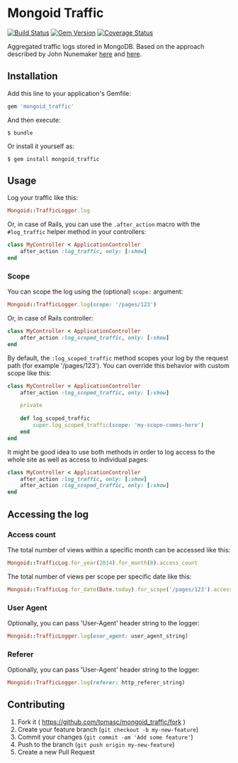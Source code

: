 # Mongoid Traffic

[![Build Status](https://travis-ci.org/tomasc/mongoid_traffic.svg)](https://travis-ci.org/tomasc/mongoid_traffic) [![Gem Version](https://badge.fury.io/rb/mongoid_traffic.svg)](http://badge.fury.io/rb/mongoid_traffic) [![Coverage Status](https://img.shields.io/coveralls/tomasc/mongoid_traffic.svg)](https://coveralls.io/r/tomasc/mongoid_traffic)

Aggregated traffic logs stored in MongoDB. Based on the approach described by John Nunemaker [here](http://www.railstips.org/blog/archives/2011/06/28/counters-everywhere/) and [here](http://www.railstips.org/blog/archives/2011/07/31/counters-everywhere-part-2/).

## Installation

Add this line to your application's Gemfile:

```Ruby
gem 'mongoid_traffic'
```

And then execute:

```
$ bundle
```

Or install it yourself as:

```
$ gem install mongoid_traffic
```

## Usage

Log your traffic like this:

```Ruby
Mongoid::TrafficLogger.log
```

Or, in case of Rails, you can use the `.after_action` macro with the `#log_traffic` helper method in your controllers:

```Ruby
class MyController < ApplicationController
	after_action :log_traffic, only: [:show]
end
```

### Scope

You can scope the log using the (optional) `scope:` argument:

```Ruby
Mongoid::TrafficLogger.log(scope: '/pages/123')
```

Or, in case of Rails controller:

```Ruby
class MyController < ApplicationController
	after_action :log_scoped_traffic, only: [:show]
end
```

By default, the `:log_scoped_traffic` method scopes your log by the request path (for example '/pages/123'). You can override this behavior with custom scope like this:

```Ruby
class MyController < ApplicationController
	after_action :log_scoped_traffic, only: [:show]

	private
	
	def log_scoped_traffic
		super.log_scoped_traffic(scope: 'my-scope-comes-here')
	end
end
```

It might be good idea to use both methods in order to log access to the whole site as well as access to individual pages:

```Ruby
class MyController < ApplicationController
	after_action :log_traffic, only: [:show]
	after_action :log_scoped_traffic, only: [:show]
end
```

## Accessing the log

### Access count

The total number of views within a specific month can be accessed like this:

```Ruby
Mongoid::TrafficLog.for_year(2014).for_month(8).access_count
```

The total number of views per scope per specific date like this:

```Ruby
Mongoid::TrafficLog.for_date(Date.today).for_scope('/pages/123').access_count
```

### User Agent

Optionally, you can pass 'User-Agent' header string to the logger:

```Ruby
Mongoid::TrafficLogger.log(user_agent: user_agent_string)
```

### Referer

Optionally, you can pass 'User-Agent' header string to the logger:

```Ruby
Mongoid::TrafficLogger.log(referer: http_referer_string)
```

## Contributing

1. Fork it ( https://github.com/tomasc/mongoid_traffic/fork )
2. Create your feature branch (`git checkout -b my-new-feature`)
3. Commit your changes (`git commit -am 'Add some feature'`)
4. Push to the branch (`git push origin my-new-feature`)
5. Create a new Pull Request
